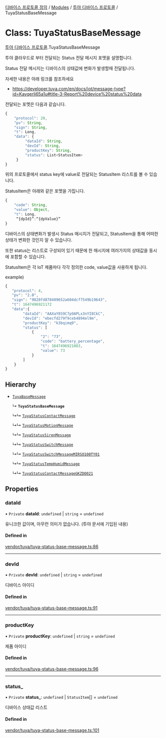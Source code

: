 [디바이스 프로토콜 정의](../README.md) / [Modules](../modules.md) / [투야 디바이스 프로토콜](../modules/___________.md) / TuyaStatusBaseMessage

# Class: TuyaStatusBaseMessage

[투야 디바이스 프로토콜](../modules/___________.md).TuyaStatusBaseMessage

투야 클라우드로 부터 전달되는 Status 전달 메시지 포멧을 설명합니다.

Status 전달 메시지는 디바이스의 상태값에 변화가 발생할때 전달됩니다.

자세한 내용은 아래 링크를 참조하세요

* https://developer.tuya.com/en/docs/iot/message-type?id=Kavqerli65a1u#title-3-Report%20device%20status%20data

전달되는 포멧은 다음과 같습니다.

```typescript
{
    "protocol": 20,
    "pv": String,
    "sign": String,
    "t": Long,
    "data": {
         "dataId": String,
         "devId": String,
         "productKey": String,
         "status": List<StatusItem>
     }
}
```

위의 프로토콜에서 status key에 value로 전달되는 StatusItem 리스트를 볼 수 있습니다.

StatusItem은 아래와 같은 포멧을 가집니다.

```typescript
{
    "code": String,
    "value": Object,
    "t": Long,
     “{dpId}”:“{dpValue}”
}
```

디바이스의 상태변화가 발생시 Status 매시지가 전달되고, StatusItem을 통해 어떠한 상태가 변화한 것인지 알 수 있습니다.

또한 status는 리스트로 구성되어 있기 때문에 한 매시지에 여러가지의 상태값을 동시에 포함할 수 있습니다.

StatusItem은 각 IoT 제품마다 각각 정의한 code, value값을 사용하게 됩니다.

example)
 ```typescript
{
    "protocol": 4,
    "pv": "2.0",
    "sign": "9828fd878409652a604dcf7549b19643",
    "t": 1647496921172
    "data":{
         "dataId": "AAXaY8S9C7p9APLx3nYI8CkC",
         "devId": "ebecfd279f9ceb4894el9m",
         "productKey": "k3bqimq9",
         "status": [
             {
                 "2": "73",
                 "code": "battery_percentage",
                 "t": 1647496921083,
                 "value": 73
             }
         ]
     }
}
```

## Hierarchy

- [`TuyaBaseMessage`](__________.TuyaBaseMessage.md)

  ↳ **`TuyaStatusBaseMessage`**

  ↳↳ [`TuyaStatusContactMessage`](__________.TuyaStatusContactMessage.md)

  ↳↳ [`TuyaStatusMotionMessage`](__________.TuyaStatusMotionMessage.md)

  ↳↳ [`TuyaStatusSirenMessage`](__________.TuyaStatusSirenMessage.md)

  ↳↳ [`TuyaStatusSwitchMessage`](__________.TuyaStatusSwitchMessage.md)

  ↳↳ [`TuyaStatusSwitchMessageMIRSO100TY01`](__________.TuyaStatusSwitchMessageMIRSO100TY01.md)

  ↳↳ [`TuyaStatusTempHumidMessage`](__________.TuyaStatusTempHumidMessage.md)

  ↳↳ [`TuyaStatusContactMessageGKZDO021`](__________.TuyaStatusContactMessageGKZDO021.md)

## Properties

### dataId

• `Private` **dataId**: `undefined` \| `string` = `undefined`

유니크한 값이며, 아무런 의미가 없습니다. (투야 문서에 기입된 내용)

#### Defined in

[vendor/tuya/tuya-status-base-message.ts:86](https://github.com/zigbang/iot/blob/43523cfa/packages/ziot-bridge/tuya/zthing-message-converter/lib/messages/vendor/tuya/tuya-status-base-message.ts#L86)

___

### devId

• `Private` **devId**: `undefined` \| `string` = `undefined`

디바이스 아이디

#### Defined in

[vendor/tuya/tuya-status-base-message.ts:91](https://github.com/zigbang/iot/blob/43523cfa/packages/ziot-bridge/tuya/zthing-message-converter/lib/messages/vendor/tuya/tuya-status-base-message.ts#L91)

___

### productKey

• `Private` **productKey**: `undefined` \| `string` = `undefined`

제품 아이디

#### Defined in

[vendor/tuya/tuya-status-base-message.ts:96](https://github.com/zigbang/iot/blob/43523cfa/packages/ziot-bridge/tuya/zthing-message-converter/lib/messages/vendor/tuya/tuya-status-base-message.ts#L96)

___

### status\_

• `Private` **status\_**: `undefined` \| `StatusItem`[] = `undefined`

디바이스 상태값 리스트

#### Defined in

[vendor/tuya/tuya-status-base-message.ts:101](https://github.com/zigbang/iot/blob/43523cfa/packages/ziot-bridge/tuya/zthing-message-converter/lib/messages/vendor/tuya/tuya-status-base-message.ts#L101)
